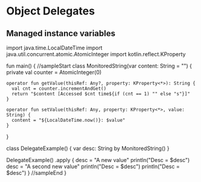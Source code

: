 # Object Delegates

## Managed instance variables

<div class="kotlin-code">
import java.time.LocalDateTime
import java.util.concurrent.atomic.AtomicInteger
import kotlin.reflect.KProperty

fun main() {
//sampleStart
  class MonitoredString(var content: String = "") {
    private val counter = AtomicInteger(0)

    operator fun getValue(thisRef: Any?, property: KProperty<*>): String {
      val cnt = counter.incrementAndGet()
      return "$content [Accessed $cnt time${if (cnt == 1) "" else "s"}]"
    }

    operator fun setValue(thisRef: Any, property: KProperty<*>, value: String) {
      content = "${LocalDateTime.now()}: $value"
    }
  }

  class DelegateExample() {
    var desc: String by MonitoredString()
  }

  DelegateExample()
    .apply {
      desc = "A new value"
      println("Desc = $desc")
      desc = "A second new value"
      println("Desc = $desc")
      println("Desc = $desc")
    }
//sampleEnd
}
</div>
